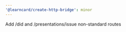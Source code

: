 ```yaml
---
'@learncard/create-http-bridge': minor
---
```


Add /did and /presentations/issue non-standard routes
